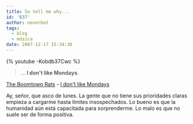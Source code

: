 ```yaml
---
title: So tell me why...
id: '637'
author: neverbot
tags:
  - blog
  - música
date: 2007-12-17 15:34:38
---
```


{% youtube -Kobdb37Cwc %}

> ... **I don't like Mondays**.

[The Boomtown Rats](http://www.last.fm/music/The+Boomtown+Rats) - [I don't like Mondays](http://www.last.fm/music/The+Boomtown+Rats/_/I+Don't+Like+Mondays)

Ay, señor, que asco de lunes. La gente que no tiene sus prioridades claras empieza a cargarme hasta límites insospechados. Lo bueno es que la humanidad aún está capacitada para sorprenderme. Lo malo es que no suele ser de forma positiva.
